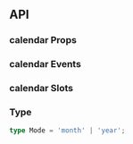 ## API

### calendar Props

<field-table :data="calendarProps"/>

### calendar Events

<field-table :data="calendarEvents" type="emits" />

### calendar Slots

<field-table :data="calendarSlots" type="slots"/>

### Type

```typescript
type Mode = 'month' | 'year';
```

<script setup>
import { ref } from 'vue';

const calendarProps = ref([
  {
    name: 'model-value (v-model)',
    desc: '绑定值',
    type: 'date',
    value: '-',
  },
  {
    name: 'default-value',
    desc: '默认值（非受控状态）',
    type: 'date',
    value: '-',
  },
  {
    name: 'mode',
    desc: '模式',
    type: 'Mode',
    value: '-',
  },
  {
    name: 'default-mode',
    desc: '默认模式',
    type: 'Mode',
    value: "'month'",
  },
  {
    name: 'modes',
    desc: '显示的模式',
    type: 'Mode[]',
    value: "['month', 'year']",
  },
]);

const calendarEvents = ref([
  {
    name: 'change',
    desc: '选择的日期改变时触发',
    type: 'date: Date',
    value: '-',
  },
  {
    name: 'panel-change',
    desc: '日期面板改变时触发',
    type: 'date: Date',
    value: '-',
  },
]);

const calendarSlots = ref([
  {
    name: 'header',
    desc: '自定义头部内容',
    type: 'year: number，\nmonth: number',
    value: '-',
  },
  {
    name: 'default',
    desc: '自定义单元格内容',
    type: 'year: number，\nmonth: number，\ndate: number',
    value: '-',
  },
]);
</script>
